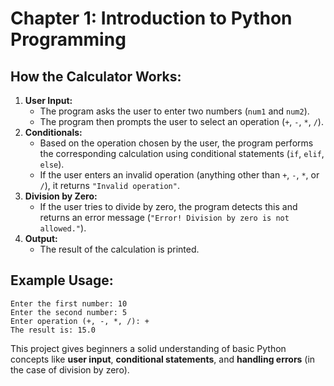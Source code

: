 # Chapter 1: Introduction to Python Programming

## **How the Calculator Works:**

1. **User Input:**
   - The program asks the user to enter two numbers (`num1` and `num2`).
   - The program then prompts the user to select an operation (`+`, `-`, `*`, `/`).
2. **Conditionals:**
   - Based on the operation chosen by the user, the program performs the corresponding calculation using conditional statements (`if`, `elif`, `else`).
   - If the user enters an invalid operation (anything other than `+`, `-`, `*`, or `/`), it returns `"Invalid operation"`.
3. **Division by Zero:**
   - If the user tries to divide by zero, the program detects this and returns an error message (`"Error! Division by zero is not allowed."`).
4. **Output:**
   - The result of the calculation is printed.

## **Example Usage:**

```
Enter the first number: 10
Enter the second number: 5
Enter operation (+, -, *, /): +
The result is: 15.0
```

This project gives beginners a solid understanding of basic Python concepts like **user input**, **conditional statements**, and **handling errors** (in the case of division by zero).
